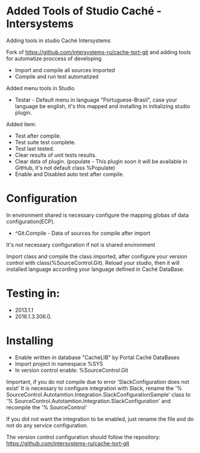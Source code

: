 # Added Tools of Studio Caché - Intersystems
Adding tools in studio Caché Intersystems

Fork of https://github.com/intersystems-ru/cache-tort-git and adding tools for automatize proccess of developing

- Import and compile all sources imported
- Compile and run test automatized

Added menu tools in Studio 
- Testar - Default menu in language "Portuguese-Brasil", case your language be english, it's this mapped and installing in initializing studio plugin.

Added item:
- Test after compile.
- Test suite test complete.
- Test last tested.
- Clear results of unit tests results.
- Clear data of plugin. (populate - This plugin soon it will be available in GitHub, it's not default class %Populate)
- Enable and Disabled auto test after compile.

# Configuration
In environment shared is necessary configure the mapping globas of data configuration(ECP).
- ^Git.Compile - Data of sources for compile after import

It's not necessary configuration if not is shared environment

Import class and compile the class imported, after configure your version control with class(%SourceControl.Git).
Reload your studio, then it will installed language according your language defined in Caché DataBase.

# Testing in: 
- 2013.1.1
- 2016.1.3.306.0.

# Installing
- Enable written in database "CacheLIB" by Portal Caché DataBases
- Import project in namespace %SYS
- In version control enable: %SourceControl.Git

Important, if you do not compile due to error 'SlackConfiguration does not exist' 
It is necessary to configure integration with Slack, rename the 
'% SourceControl.Autotamtion.Integration.SlackConfigurationSample' class to 
'% SourceControl.Autotamtion.Integration.SlackConfiguration' and recompile the '% SourceControl'

If you did not want the integration to be enabled, just rename the file and do not do any service configuration.

The version control configuration should follow the repository: 
https://github.com/intersystems-ru/cache-tort-git 

